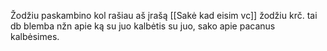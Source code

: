 Žodžiu paskambino kol rašiau aš įrašą [[Sakė kad eisim vc]] žodžiu krč. tai db blemba nžn apie ką su juo kalbėtis su juo, sako apie pacanus kalbėsimes.